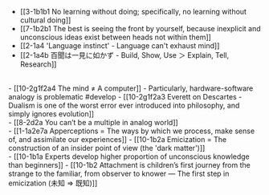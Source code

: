 - [[3-1b1b1 No learning without doing; specifically, no learning without cultural doing]]
- [[7-1b2b1 The best is seeing the front by yourself, because inexplicit and unconscious ideas exist between heads not within them]]
- [[2-1a4 'Language instinct' - Language can't exhaust mind]]
- [[2-1a4b 百聞は一見に如かず - Build, Show, Use ＞ Explain, Tell, Research]]
<br>
- [[10-2g1f2a4 The mind ≠ A computer]]
  - Particularly, hardware-software analogy is problematic #develop
    - [[10-2g1f2a3 Everett on Descartes - Dualism is one of the worst error ever introduced into philosophy, and simply ignores evolution]]
<br>
- [[8-2d2a You can’t be a multiple in analog world]]
<br>
- [[1-1a2e7a Apperceptions = The ways by which we process, make sense of, and assimilate our experiences]]
- [[10-1b2a Emicization = The construction of an insider point of view (the 'dark matter')]]
<br>
- [[10-1b1a Experts develop higher proportion of unconscious knowledge than beginners]]
- [[10-1b2 Attachment is children’s first journey from the strange to the familiar, from observer to knower — The first step in emicization (未知 ⇒ 既知)]]
